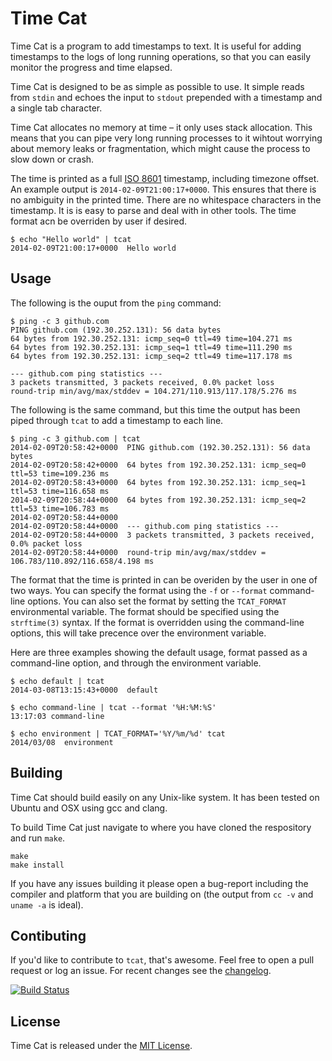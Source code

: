 # Time Cat
Time Cat is a program to add timestamps to text. It is useful for adding timestamps to the logs of long running operations, so that you can easily monitor the progress and time elapsed.

Time Cat is designed to be as simple as possible to use. It simple reads from `stdin` and echoes the input to `stdout` prepended with a timestamp and a single tab character.

Time Cat allocates no memory at time – it only uses stack allocation. This means that you can pipe very long running processes to it wihtout worrying about memory leaks or fragmentation, which might cause the process to slow down or crash.

The time is printed as a full [ISO 8601](http://en.wikipedia.org/wiki/ISO_8601) timestamp, including timezone offset. An example output is `2014-02-09T21:00:17+0000`. This ensures that there is no ambiguity in the printed time. There are no whitespace characters in the timestamp. It is is easy to parse and deal with in other tools. The time format acn be overriden by user if desired.

```
$ echo "Hello world" | tcat
2014-02-09T21:00:17+0000  Hello world
```

## Usage
The following is the ouput from the `ping` command:
```
$ ping -c 3 github.com
PING github.com (192.30.252.131): 56 data bytes
64 bytes from 192.30.252.131: icmp_seq=0 ttl=49 time=104.271 ms
64 bytes from 192.30.252.131: icmp_seq=1 ttl=49 time=111.290 ms
64 bytes from 192.30.252.131: icmp_seq=2 ttl=49 time=117.178 ms

--- github.com ping statistics ---
3 packets transmitted, 3 packets received, 0.0% packet loss
round-trip min/avg/max/stddev = 104.271/110.913/117.178/5.276 ms
```
The following is the same command, but this time the output has been piped through `tcat` to add a timestamp to each line.
```
$ ping -c 3 github.com | tcat
2014-02-09T20:58:42+0000  PING github.com (192.30.252.131): 56 data bytes
2014-02-09T20:58:42+0000  64 bytes from 192.30.252.131: icmp_seq=0 ttl=53 time=109.236 ms
2014-02-09T20:58:43+0000  64 bytes from 192.30.252.131: icmp_seq=1 ttl=53 time=116.658 ms
2014-02-09T20:58:44+0000  64 bytes from 192.30.252.131: icmp_seq=2 ttl=53 time=106.783 ms
2014-02-09T20:58:44+0000
2014-02-09T20:58:44+0000  --- github.com ping statistics ---
2014-02-09T20:58:44+0000  3 packets transmitted, 3 packets received, 0.0% packet loss
2014-02-09T20:58:44+0000  round-trip min/avg/max/stddev = 106.783/110.892/116.658/4.198 ms
```

The format that the time is printed in can be overiden by the user in one of two ways. You can specify the format using the `-f` or `--format` command-line options. You can also set the format by setting the `TCAT_FORMAT` environmental variable. The format should be specified using the `strftime(3)` syntax. If the format is overridden using the command-line options, this will take precence over the environment variable.

Here are three examples showing the default usage, format passed as a command-line option, and through the environment variable.

```
$ echo default | tcat
2014-03-08T13:15:43+0000  default

$ echo command-line | tcat --format '%H:%M:%S'
13:17:03 command-line

$ echo environment | TCAT_FORMAT='%Y/%m/%d' tcat
2014/03/08  environment
```

## Building
Time Cat should build easily on any Unix-like system. It has been tested on Ubuntu and OSX using gcc and clang.

To build Time Cat just navigate to where you have cloned the respository and run `make`.

```
make
make install
```

If you have any issues building it please open a bug-report including the compiler and platform that you are building on (the output from `cc -v` and `uname -a` is ideal).

## Contibuting
If you'd like to contribute to `tcat`, that's awesome. Feel free to open a pull request or log an issue. For recent changes see the [changelog](https://github.com/marcomorain/tcat/blob/master/CHANGELOG.md).

[![Build Status](https://travis-ci.org/marcomorain/tcat.png?branch=master)](https://travis-ci.org/marcomorain/tcat)

## License
Time Cat is released under the [MIT License](http://www.opensource.org/licenses/MIT).
